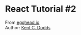 # React Tutorial \#2

From [egghead.io](https://egghead.io/)\
Author: [Kent C. Dodds](https://egghead.io/instructors/kentcdodds)
